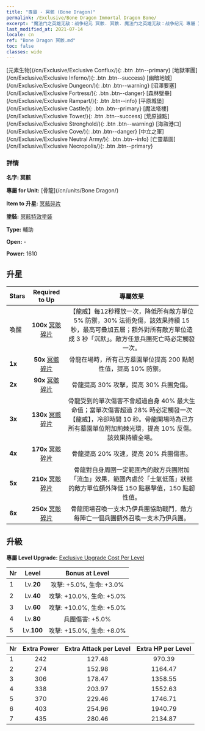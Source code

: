 ```yaml
---
title: "專屬 - 冥骸 (Bone Dragon)"
permalink: /Exclusive/Bone Dragon Immortal Dragon Bone/
excerpt: "魔法门之英雄无敌：战争纪元 冥骸. 冥骸. 魔法门之英雄无敌：战争纪元 專屬 冥骸. 骨龍 專屬."
last_modified_at: 2021-07-14
locale: cn
ref: "Bone Dragon 冥骸.md"
toc: false
classes: wide
---
```

 [元素生物](/cn/Exclusive/Exclusive Conflux/){: .btn .btn--primary} [地獄軍團](/cn/Exclusive/Exclusive Inferno/){: .btn .btn--success} [幽暗地城](/cn/Exclusive/Exclusive Dungeon/){: .btn .btn--warning} [沼澤要塞](/cn/Exclusive/Exclusive Fortress/){: .btn .btn--danger} [森林壁壘](/cn/Exclusive/Exclusive Rampart/){: .btn .btn--info} [平原城堡](/cn/Exclusive/Exclusive Castle/){: .btn .btn--primary} [魔法塔樓](/cn/Exclusive/Exclusive Tower/){: .btn .btn--success} [荒原據點](/cn/Exclusive/Exclusive Stronghold/){: .btn .btn--warning} [海盜港口](/cn/Exclusive/Exclusive Cove/){: .btn .btn--danger} [中立之軍](/cn/Exclusive/Exclusive Neutral Army/){: .btn .btn--info} [亡靈墓園](/cn/Exclusive/Exclusive Necropolis/){: .btn .btn--primary} 

### 詳情
 **名字: 冥骸** 

 **專屬 for Unit:** [骨龍](/cn/units/Bone Dragon/) 

 **Item to 升星:** [冥骸碎片](/cn/Items/con_980/)

 **塗裝:** [冥骸特效塗裝](/cn/Items/con_648/)

 **Type:** 輔助

 **Open:** -

 **Power:** 1610

## 升星

  |     Stars    |  Required to Up | 專屬效果 |
  |:-------------|:---------------:|:---------------:|
  |  喚醒  | **100x** [冥骸碎片](/cn/Items/con_980/) | 【龍威】每12秒釋放一次，降低所有敵方單位 5% 防禦，30% 法術免傷，該效果持續 15 秒，最高可疊加五層；額外對所有敵方單位造成 3 秒「沉默」。敵方任意兵團死亡時必定觸發一次。 |
  | **1x** <i class="fas fa-star"/> | **50x** [冥骸碎片](/cn/Items/con_980/) | 骨龍在場時，所有己方墓園單位提高 200 點韌性值，提高 10% 防禦。 |
  | **2x** <i class="fas fa-star"/> | **90x** [冥骸碎片](/cn/Items/con_980/) | 骨龍提高 30% 攻擊，提高 30% 兵團免傷。 |
  | **3x** <i class="fas fa-star"/> | **130x** [冥骸碎片](/cn/Items/con_980/) | 骨龍受到的單次傷害不會超過自身 40% 最大生命值；當單次傷害超過 28% 時必定觸發一次【龍威】，冷卻時間 10 秒。骨龍開場時為己方所有墓園單位附加荊棘光環，提高 10% 反傷。該效果持續全場。 |
  | **4x** <i class="fas fa-star"/> | **170x** [冥骸碎片](/cn/Items/con_980/) | 骨龍提高 20% 攻速，提高 20% 兵團傷害。 |
  | **5x** <i class="fas fa-star"/> | **210x** [冥骸碎片](/cn/Items/con_980/) | 骨龍對自身周圍一定範圍內的敵方兵團附加「流血」效果，範圍內處於「士氣低落」狀態的敵方單位額外降低 150 點暴擊值，150 點韌性值。 |
  | **6x** <i class="fas fa-star"/> | **250x** [冥骸碎片](/cn/Items/con_980/) | 骨龍開場召喚一支木乃伊兵團協助戰鬥，敵方每陣亡一個兵團額外召喚一支木乃伊兵團。 |


## 升級
 **專屬 Level Upgrade:** [Exclusive Upgrade Cost Per Level](/Exclusive/ExclusiveUpgradeCostPerLevel/)

  |  Nr  |   Level  | Bonus at Level |
  |:-----|:--------:|:--------------:|
  | 1 | Lv.**20** | 攻擊: +5.0%, 生命: +3.0% |
  | 2 | Lv.**40** | 攻擊: +10.0%, 生命: +5.0% |
  | 3 | Lv.**60** | 攻擊: +10.0%, 生命: +5.0% |
  | 4 | Lv.**80** | 兵團傷害: +5.0% |
  | 5 | Lv.**100** | 攻擊: +15.0%, 生命: +8.0% |


  |  Nr  |  Extra Power | Extra Attack per Level | Extra HP per Level |
  |:-----|:--------:|:--------:|:--------:|
  | 1 | 242 | 127.48 | 970.39 |
  | 2 | 274 | 152.98 | 1164.47 |
  | 3 | 306 | 178.47 | 1358.55 |
  | 4 | 338 | 203.97 | 1552.63 |
  | 5 | 370 | 229.46 | 1746.71 |
  | 6 | 403 | 254.96 | 1940.79 |
  | 7 | 435 | 280.46 | 2134.87 |



